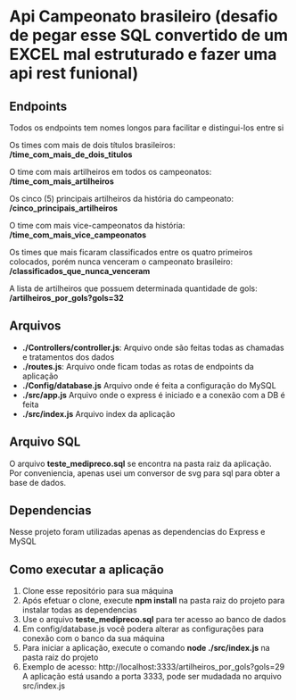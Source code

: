 # Api Campeonato brasileiro (desafio de pegar esse SQL convertido de um EXCEL mal estruturado e fazer uma api rest funional)



## Endpoints
Todos os endpoints tem nomes longos para facilitar e distingui-los entre si

Os times com mais de dois títulos brasileiros:<br />
**/time_com_mais_de_dois_titulos**
 
O time com mais artilheiros em todos os campeonatos:<br />
**/time_com_mais_artilheiros**
 
Os cinco (5) principais artilheiros da história do campeonato:<br />
  **/cinco_principais_artilheiros**
 
O time com mais vice-campeonatos da história:<br />
**/time_com_mais_vice_campeonatos**
 
Os times que mais ficaram classificados entre os quatro primeiros colocados, porém nunca venceram o campeonato brasileiro:<br />
**/classificados_que_nunca_venceram**
 
A lista de artilheiros que possuem determinada quantidade de gols:<br />
**/artilheiros_por_gols?gols=32**

## Arquivos
* **./Controllers/controller.js**: Arquivo onde são feitas todas as chamadas e tratamentos dos dados 
* **./routes.js**: Arquivo onde ficam todas as rotas de endpoints da aplicação 
* **./Config/database.js** Arquivo onde é feita a configuração do MySQL 
* **./src/app.js** Arquivo onde o express é iniciado e a conexão com a DB é feita 
* **./src/index.js** Arquivo index da aplicação

## Arquivo SQL
O arquivo  **teste_medipreco.sql** se encontra na pasta raiz da aplicação.<br />
Por conveniencia, apenas usei um conversor de svg para sql para obter a base de dados.

## Dependencias
Nesse projeto foram utilizadas apenas as dependencias do Express e MySQL

## Como executar a aplicação
1. Clone esse repositório para sua máquina
1. Após efetuar o clone, execute **npm install** na pasta raiz do projeto para instalar todas as dependencias
1. Use o arquivo **teste_medipreco.sql** para ter acesso ao banco de dados
1. Em config/database.js você podera alterar as configurações para conexão com o banco da sua máquina
3. Para iniciar a aplicação, execute o comando **node ./src/index.js** na pasta raiz do projeto
4. Exemplo de acesso: http://localhost:3333/artilheiros_por_gols?gols=29 <br />
A aplicação está usando a porta 3333, pode ser mudadada no arquivo src/index.js

